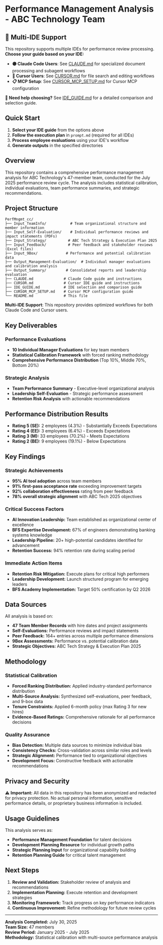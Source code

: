 # Performance Management Analysis - ABC Technology Team

## 🚀 Multi-IDE Support

This repository supports multiple IDEs for performance review processing. **Choose your guide based on your IDE:**

- **🟣 Claude Code Users**: See [CLAUDE.md](./CLAUDE.md) for specialized document processing and subagent workflows
- **🔵 Cursor Users**: See [CURSOR.md](./CURSOR.md) for file search and editing workflows
- **📋 MCP Setup**: See [CURSOR_MCP_SETUP.md](./CURSOR_MCP_SETUP.md) for Cursor MCP configuration

**📖 Need help choosing?** See [IDE_GUIDE.md](./IDE_GUIDE.md) for a detailed comparison and selection guide.

## Quick Start

1. **Select your IDE guide** from the options above
2. **Follow the execution plan** in `prompt.md` (required for all IDEs)
3. **Process employee evaluations** using your IDE's workflow
4. **Generate outputs** in the specified directories

## Overview

This repository contains a comprehensive performance management analysis for ABC Technology's 47-member team, conducted for the July 2025 performance review cycle. The analysis includes statistical calibration, individual evaluations, team performance summaries, and strategic recommendations.

## Project Structure

```
PerfMngmt_cc/
├── Input_TeamInfo/           # Team organizational structure and member information
├── Input_Self-Evaluation/    # Individual performance reviews and impact statements (PDFs)
├── Input_Strategy/          # ABC Tech Strategy & Execution Plan 2025
├── Input_Feedback/          # Peer feedback and stakeholder reviews (Excel files)
├── Input_9Box/             # Performance and potential calibration data
├── Output_Management-Evaluation/  # Individual manager evaluations and calibration analysis
├── Output_Summary/         # Consolidated reports and leadership evaluation
├── CLAUDE.md              # Claude Code guide and instructions
├── CURSOR.md              # Cursor IDE guide and instructions
├── IDE_GUIDE.md           # IDE selection and comparison guide
├── CURSOR_MCP_SETUP.md    # Cursor MCP configuration guide
└── README.md              # This file
```

**Multi-IDE Support**: This repository provides optimized workflows for both Claude Code and Cursor users.

## Key Deliverables

### Performance Evaluations
- **10 Individual Manager Evaluations** for key team members
- **Statistical Calibration Framework** with forced ranking methodology
- **Comprehensive Performance Distribution** (Top 10%, Middle 70%, Bottom 20%)

### Strategic Analysis
- **Team Performance Summary** - Executive-level organizational analysis
- **Leadership Self-Evaluation** - Strategic performance assessment
- **Retention Risk Analysis** with actionable recommendations

## Performance Distribution Results

- **Rating 5 (SE):** 2 employees (4.3%) - Substantially Exceeds Expectations
- **Rating 4 (EE):** 3 employees (6.4%) - Exceeds Expectations  
- **Rating 3 (M):** 33 employees (70.2%) - Meets Expectations
- **Rating 2 (BE):** 9 employees (19.1%) - Below Expectations

## Key Findings

### Strategic Achievements
- **95% AI tool adoption** across team members
- **91% first-pass acceptance rate** exceeding improvement targets
- **92% collaboration effectiveness** rating from peer feedback
- **78% overall strategic alignment** with ABC Tech 2025 objectives

### Critical Success Factors
- **AI Innovation Leadership:** Team established as organizational center of excellence
- **BFS Expertise Development:** 67% of engineers demonstrating banking systems knowledge
- **Leadership Pipeline:** 20+ high-potential candidates identified for advancement
- **Retention Success:** 94% retention rate during scaling period

### Immediate Action Items
- **Retention Risk Mitigation:** Execute plans for critical high performers
- **Leadership Development:** Launch structured program for emerging leaders
- **BFS Academy Implementation:** Target 50% certification by Q2 2026

## Data Sources

All analysis is based on:
- **47 Team Member Records** with hire dates and project assignments
- **Self-Evaluations:** Performance reviews and impact statements
- **Peer Feedback:** 164+ entries across multiple performance dimensions
- **9Box Assessments:** Performance vs. potential calibration data
- **Strategic Objectives:** ABC Tech Strategy & Execution Plan 2025

## Methodology

### Statistical Calibration
- **Forced Ranking Distribution:** Applied industry-standard performance distribution
- **Multi-Source Analysis:** Synthesized self-evaluations, peer feedback, and 9-box data
- **Tenure Constraints:** Applied 6-month policy (max Rating 3 for new hires)
- **Evidence-Based Ratings:** Comprehensive rationale for all performance decisions

### Quality Assurance
- **Bias Detection:** Multiple data sources to minimize individual bias
- **Consistency Checks:** Cross-validation across similar roles and levels
- **Strategic Alignment:** Performance tied to organizational objectives
- **Development Focus:** Constructive feedback with actionable recommendations

## Privacy and Security

⚠️ **Important:** All data in this repository has been anonymized and redacted for privacy protection. No actual personal information, sensitive performance details, or proprietary business information is included.

## Usage Guidelines

This analysis serves as:
- **Performance Management Foundation** for talent decisions
- **Development Planning Resource** for individual growth paths
- **Strategic Planning Input** for organizational capability building
- **Retention Planning Guide** for critical talent management

## Next Steps

1. **Review and Validation:** Stakeholder review of analysis and recommendations
2. **Implementation Planning:** Execute retention and development strategies
3. **Monitoring Framework:** Track progress on key performance indicators
4. **Continuous Improvement:** Refine methodology for future review cycles

---

**Analysis Completed:** July 30, 2025  
**Team Size:** 47 members  
**Review Period:** January 2025 - July 2025  
**Methodology:** Statistical calibration with multi-source performance analysis